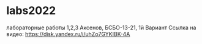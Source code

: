 # labs2022
лабораторные работы 1,2,3 Аксенов, БСБО-13-21, 1й Вариант
Ссылка на видео:
https://disk.yandex.ru/i/uhZo7GYKIBK-4A
